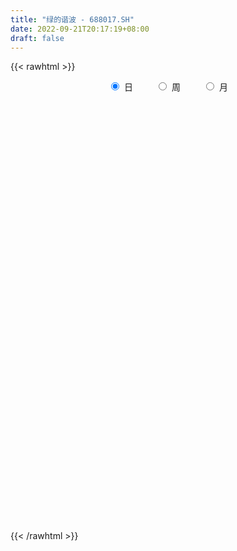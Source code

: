 ```yaml
---
title: "绿的谐波 - 688017.SH"
date: 2022-09-21T20:17:19+08:00
draft: false
---
```

{{< rawhtml >}}
    <div style="text-align: center">
        <label style="padding: 1rem;"><input style="margin-right: .5rem" type="radio" name="period" value="D" checked onclick="period_change(this)">日</label>
        <label style="padding: 1rem;"><input style="margin-right: .5rem" type="radio" name="period" value="W" onclick="period_change(this)">周</label>
        <label style="padding: 1rem;"><input style="margin-right: .5rem" type="radio" name="period" value="M" onclick="period_change(this)">月</label>
    </div>
    <div id="chart" style="height: 700px;"></div> 
    <script type="text/javascript">
        const D_v = [103601.24,108222.05,87997.98,44040.86,55189.31,36919.42,18988.48,17663.4,15665.5,18889.45,28180.76,25983.7,17441.56,16023.49,20882.7,19498.94,9610.77,11342.58,13074.02,8665.59,7652.6,5959.85,9093.6,11666.65,10036.74,9738.2,14834.73,12074.25,8281.75,6390.81,6587.4,4133.95,7998.3,5514.03,3591.67,10997.55,10273.28,10076.3,19994.29,17718.6,14674.24,9193.97,9886.6,14299.57,12730.33,23580.21,7440.36,13336.25,11562.73,10231.13,13163.87,7862.5,13594.41,15108.75,12445.97,6968.49,8636.27,6730.83,8183.77,14878.77,10796.54,6982.34,8368.46,9587.52,6790.33,6441.09,9210.99,14534.79,9088.9,6415.93,6082.8,9560.05,14379.51,9605.89,11763.66,9646.4,11781.71,9978.88,11772.19,12821.91,9820.33,13030.09,12453.6,10009.23,8352.87,10306.31,23126.68,12846.48,10389.44,8771.62,8783.03,6476.49,5463.18,14484.09,10149.89,11365.36,6768.85,8430.37,15695.07,9679.26,6334.94,12925.67,7463.33,7627.6,9288.62,10608.69,6329.0,6312.8,8517.54,5033.97,8691.92,8693.87,15625.84,9222.33,17481.16,10136.73,34460.09,32910.19,16223.65,10809.46,8174.38,6844.41,15006.5,17273.18,8195.34,6317.12,10493.89,7670.98,8607.94,6806.13,11685.77,11703.89,9079.21,5361.24,3028.21,9976.54,15687.88,7367.86,10920.02,9985.73,8716.32,7032.81,6073.57,3955.71,4880.47,5599.55,5084.25,3233.46,4694.66,5810.44,5457.22,11368.95,6409.7,7677.93,5970.52,9868.77,9177.75,6862.46,11030.51,6336.16,6335.63,7598.55,7993.06,4152.51,4680.82,4376.95,5271.13,5542.9,7608.38,4362.68,5513.0,5218.48,9573.04,6619.04,8705.92,5111.86,6322.8,5795.4,7499.44,7075.4,13088.73,7201.47,5083.53,7261.97,4517.65,3754.57,5814.19,8880.16,5978.08,4181.18,4385.74,10015.7,5901.58,7550.32,5235.32,4389.38,6525.91,6816.24,9490.75,10151.61,7476.8,7972.96,6651.66,13484.04,6083.47,7712.39,6455.06,10539.16,7331.71,11956.7,7077.65,12509.39,4190.81,4636.81,12132.8,14933.21,13560.13,12202.29,15133.2,12870.89,7365.24,7475.05,16573.41,15050.32,15599.45,14924.85,10187.72,8142.57,10358.7,8909.06,9965.76,14243.12,6393.96,6756.04,6345.22,9017.67,27637.47,27023.75,22243.44,16082.84,18110.08,11616.99,12077.2,12997.51,18759.85,13014.94,16104.7,14159.08,12668.1,7886.99,12288.64,9379.07,10264.42,7647.8,9693.46,9184.76,11277.54,7095.83,4782.14,28195.21,27539.34,14416.64,7136.67,7015.52,6212.45,7130.81,5598.64,4526.91,6370.4,5151.04,6240.21,6259.28,9507.05,8297.47,11324.56,9506.26,6451.81,5737.69,5213.0,13849.05,13985.09,12105.52,11354.62,7910.7,7325.23,5565.89,5649.72,9765.27,6313.14,9746.9,6412.51,6932.15,3884.83,5036.69,9901.88,7529.22,7716.9,9779.26,5646.86,7015.48,6869.0,5227.36,8930.2,9377.05,4864.76,6094.02,7164.99,5486.67,9266.18,16469.61,8258.71,12213.5,7219.06,5389.83,4797.53,8721.12,5992.84,4269.12,7020.42,7600.06,6865.89,6193.21,6949.7,6353.78,3770.8,9014.99,6520.63,4489.14,5421.09,5907.81,5511.66,6933.19,6745.81,6350.62,6051.35,5013.36,4030.96,4644.08,3655.29,6853.81,6067.43,8015.28,5383.02,6100.19,7323.18,6926.5,5438.69,8141.45,5381.6,4331.96,5098.92,3605.6,2996.04,2786.93,2035.08,2831.73,6422.98,5146.18,8488.19,7396.55,3728.13,9310.52,10608.6,5148.97,4924.07,5262.94,8945.47,6520.72,8411.5,13837.98,10999.9,10802.56,13995.26,6768.53,10990.99,8189.22,10074.54,5203.34,6062.41,7461.73,8339.8,5601.52,4350.48,6018.86,6492.5,7633.62,5642.63,9262.49,6883.83,4745.52,7897.78,7064.46,8950.84,5452.29,4185.14,5495.35,4881.83,14029.02,14984.63,19004.61,16252.21,31861.54,17258.76,17378.68,13094.47,20392.79,15452.29,10367.06,3655.18,8189.23,5394.08,6223.89,4002.4,6286.52,4208.04,7969.86,6087.4,5890.5,7263.98,8963.76,10238.33,8990.25,11673.94,19605.59,9816.76,14045.41,7767.9,6011.13,7163.03,11229.3,6267.95,7228.6,6845.41,17145.54,36247.46,21702.8,31845.31,42703.64,42977.39,52090.13,36778.8,34649.95,37720.25,42183.8,46735.45,38125.41,36536.75,24440.18,72589.44,39701.98,28430.03,52822.49,32238.34,37577.71,33347.23,25212.78,22971.47,25115.45,40582.67,50360.48,64115.09,46406.62,39704.33,44463.8,45921.48,46600.49,43510.69,43001.1,48548.42,32931.94,35339.44,61516.57,68356.82,42067.81,42201.3,30917.81,52096.03,27746.68,33670.38,23821.55,62474.79,35881.66,33303.48,37951.21,24222.76,38907.98,23275.48,45510.31,30832.07,44485.38,35946.44,30480.87,25582.72,28183.82,20675.87,46687.14,26485.03,20241.23,34058.4,40526.92]
const D_histogram = [0.0,0.4007749288,1.3282154008,1.935504712,2.116982677,2.0548843547,1.5591675664,1.1382934913,0.9197295162,0.7607496309,1.3196305147,1.2508141236,0.9329155952,0.6514869536,0.4604300287,0.1109824514,-0.2079947385,-0.5181199019,-0.9967116045,-1.3008166461,-1.2724337917,-1.1127374341,-0.9237967811,-0.5443596199,0.0200663612,0.2228058727,0.5387087033,0.5356951555,0.2628049406,0.0495331568,-0.2365573476,-0.39257038,-0.6864474012,-0.6432463097,-0.6537748998,-0.5829809371,-0.4106293178,-0.2892978748,0.3629694682,0.9058402397,1.3279225776,1.4985345211,1.6427602135,2.1758721276,2.2248501724,1.7164079111,1.2686999632,1.2331869302,1.305109144,0.9219780763,0.5766598498,0.2507699782,0.2675524591,0.6590844497,0.3445008733,-0.1353040354,-0.6434281451,-0.83615054,-0.8638490325,-0.2301173539,-0.0243569898,0.1187703421,0.3450548642,0.6210228698,0.6920784447,0.3364735634,0.3873662622,0.3391340292,0.7589379241,0.8829367082,0.8015307876,1.0724542381,1.7358264258,2.2197114705,2.6946893202,2.7673682331,1.8910985629,1.6288966841,0.841362359,-0.3049970273,-0.8911413229,-0.7998346553,-0.4177045207,-0.405249224,-0.6267809428,-0.8064309949,-2.2715150288,-3.1111993981,-3.2333707243,-3.3789736219,-2.9636097773,-3.0106593903,-2.59026946,-0.8559942294,0.8846767197,1.9247179571,2.339713412,1.9057237978,0.7512444817,0.0795620016,-0.8058680228,-1.5166423575,-2.1110525513,-1.9385963618,-1.3194612904,-1.7925289605,-2.3890443082,-2.4799396308,-1.9148439816,-1.7564602153,-1.3403719117,-1.6558184487,-2.2569424612,-2.3769690628,-3.2348204647,-3.9858602822,-2.9303292467,-3.5614532539,-3.8460310077,-3.6076422908,-3.4114177191,-3.1298983039,-3.597709866,-3.7296322951,-3.3222650155,-2.603427679,-1.8953380699,-1.2593313051,-1.0027470053,-0.4131253716,0.457378529,1.3691899058,2.246400039,2.8542595737,3.0864463028,2.688076308,2.267897389,1.9083424326,1.9076091543,1.5014176828,1.3012204746,1.4335856316,1.3525642728,1.3361574669,1.1666115184,0.9826147005,0.7299576502,0.4088324303,0.1749284093,0.2621883626,0.5296213658,1.4321016814,1.9551605998,2.4567804299,2.6622639961,3.247312557,3.5242060047,3.6013606228,3.9980044833,4.1163548471,3.7115619065,3.4434624521,2.5205790288,1.9038383937,1.1942669048,0.7941139745,0.3466892654,-0.092383672,0.0062705666,0.0117502305,-0.1538032464,-0.4092315507,-0.1846404704,-0.1268314382,0.2448970481,0.2528037627,0.2403671258,0.4290729479,0.862530609,1.0258451338,-0.0421370747,-0.6936654342,-1.2520117398,-1.7919442754,-2.013531103,-2.2229581635,-2.185994987,-2.5971841589,-2.4525838396,-2.5525672545,-2.1304500224,-1.3811318066,-0.6498487284,-0.3081481571,-0.0778690204,-0.2547908992,-0.0516701233,0.2419158888,-0.0555327526,0.1819070887,0.1935493444,-0.3292258524,-0.3744893547,-1.0713055274,-1.352575049,-1.3472642787,-1.2948316922,-1.3115788626,-1.3850500657,-0.9880123715,-0.6624365755,-0.6977903035,-0.7357530187,-0.7116953943,-0.2010418418,0.0873208624,0.7890177061,1.3212760159,0.7604316158,0.3340960347,0.3340203911,0.4523019036,1.107872171,1.2496382658,1.842124803,1.9205117539,1.5092786527,1.1609140833,0.8497012341,0.6584768007,0.2720990897,-0.5366890215,-1.0318225332,-1.5962553994,-2.0113529065,-1.6938559537,-0.3875159181,2.2980914516,4.0863118262,5.1898671204,5.4065972612,5.0463512021,4.6126483983,3.7411607768,2.4314104309,1.8028922179,1.6933754026,1.6442822812,0.9898817532,-0.0463266527,-0.9253568169,-1.6487469421,-2.414147938,-3.0332574662,-3.3145369541,-3.7695663535,-3.5416236348,-3.4849030846,-3.2612213169,-4.4043523688,-3.8414940391,-3.7636434988,-3.9118990804,-3.6427356446,-3.3283478066,-2.8400701952,-2.5931387425,-2.106928608,-1.5756683697,-0.905774601,-0.4883653025,0.0633681491,0.413679161,0.3114727863,-0.1290652293,-0.0971240694,0.1835561236,0.2572027746,0.3229968905,0.3822366846,0.9177677825,1.5780740953,2.2394472224,2.6045293974,2.7377678546,2.3576404433,2.0697971942,2.1852103376,2.2079415328,2.6066994066,2.5135808271,2.0966380239,1.8218294314,1.5889255139,1.7265552719,1.9806174428,2.1602747501,1.7837298232,1.6390280623,1.5669097386,1.1703521144,0.9893378878,0.1159212078,-0.6692402294,-1.1151694271,-1.6441974127,-1.9806791318,-1.9694685844,-1.2718375257,-0.2165723616,0.1790343468,0.6716346417,0.7279769192,0.7034649423,0.5245720892,0.7759361537,0.5411084067,0.1983312161,0.2195869534,-0.0176175114,-0.5460202335,-0.4232554067,-0.1192695193,-0.1825921544,-0.5681275095,-1.1277325109,-1.7383700029,-2.22312921,-2.5761753248,-2.7329426103,-3.2295953243,-3.2440962094,-3.4683535173,-3.5727629498,-3.0708764379,-2.5573685666,-2.3754787892,-2.4183251073,-2.4749346979,-1.884451285,-1.4625971397,-0.8914395115,-0.6528328305,-0.3924520899,-0.3679424343,-0.1694392243,-0.0397403611,-0.4078751819,-0.9446465543,-1.2830467897,-1.013769954,-0.6945065718,-0.2805702573,-0.0293801732,0.1839222639,0.292315342,0.7919211157,0.9050212195,0.973368314,1.0397725503,1.2095127274,0.9467146638,0.495266172,0.0266078372,-0.460238926,-0.8419326484,-1.2430042067,-1.2717937248,-1.2919416161,-1.4800854266,-1.7590132478,-1.5356761114,-1.1346482961,-0.9042508051,-0.1386014181,0.2590090785,0.6648822639,0.8540312872,0.8393202457,0.6223015482,0.531583758,0.7360857397,0.6990510967,0.5575610098,0.2839944872,0.13151518,-0.0433128609,-0.4622014008,-0.5809189992,-0.6564720786,-0.7116389801,-0.6933547666,-0.4082400701,-0.1913442113,-0.0849382465,-0.1922920988,-0.2929052536,-0.610542455,-0.9702204876,-0.3281399181,0.3256190614,0.4207216014,0.8202375866,1.328390819,1.5514143142,2.3214198438,2.8467952022,3.0744070838,3.0498607054,3.0511403887,3.1062584625,2.831602367,2.5273111519,2.4124711708,2.0703672302,1.3948169864,0.9113695467,0.490545908,0.2301096039,0.4547478123,0.9495491304,1.5938772308,2.0462655968,2.513982453,2.4307337585,2.002888961,1.4726478399,1.1490025227,0.9851490821,0.4670306754,-0.0262288664,-0.1155057616,-0.1087277231,0.4495441948,0.6722514826,0.2247028334,1.3583474227,1.7497833912,3.5749739321,5.13944231,5.0440569903,1.982176032,0.0338558381,-1.2069846548,-1.0629288884,-0.821149777,-0.7037828593,-0.5579008635,-0.8817071607,-1.8491488507,-2.0163613106,-0.5090773917,0.4312505189,1.6360304074,2.078139814,2.0143095313,1.7616709806,1.5664836936,1.503312182,1.2189987236,2.1630526166,2.9923366622,3.6043042914,3.5917669079,3.0117941157,1.672124099,0.6138524857,-0.6134653826,-0.9505403878,-1.39902268,-1.443910416,-2.5480236077,-3.0921467672,-2.789582204,-2.3034285331,-2.1066221016,-1.0928365628,-0.6591421381,-0.88660073,-1.0409856608,-2.7702831936,-3.9334196759,-5.0463684713,-5.2373211307,-5.461508731,-5.8291078074,-5.7511553612,-4.5891119341,-3.8306078053,-1.72743882,0.2762142398,1.0524550737,1.6129822748,2.0850163547,1.9583554865,0.5619823305,-0.1606957347,-0.3909557002,-0.3442882302,-0.090609977]
const D_fast = [0.0,0.500968661,1.7604629833,2.8516284724,3.5623521067,4.0139748731,3.9080499764,3.7717492741,3.783117678,3.8143252005,4.7031137129,4.9470008527,4.8623312231,4.74377432,4.6678249022,4.3461229377,3.9751470632,3.5354919243,2.8077223206,2.1784131175,1.888687524,1.7701995231,1.7281909808,1.9715382371,2.5409808084,2.7994217881,3.2500017945,3.3809120355,3.1737230559,2.9728345612,2.6276047199,2.3734490925,1.907960221,1.790349735,1.61637742,1.5414261485,1.6111204383,1.6601274126,2.4031371227,3.1724679541,3.9265309364,4.4717765102,5.0266922559,6.1037722019,6.7089627898,6.6296225063,6.4990895492,6.7718732488,7.1700727485,7.0174361999,6.8162829359,6.5530855588,6.6367561545,7.1930592576,6.9646008995,6.4509699819,5.7819888359,5.380228806,5.1365680554,5.7127703955,5.9124415121,6.0852614296,6.3978096677,6.8290333908,7.0731085769,6.8016220864,6.9493563507,6.985907625,7.5954460009,7.9401789621,8.0591557384,8.5981927484,9.6955215426,10.7343344549,11.8829846346,12.6475056058,12.2440105763,12.3890328686,11.8118391333,10.5892304901,9.7803008638,9.6716488675,9.949352872,9.8604958627,9.4822689082,9.1010111074,7.0680483163,5.4505640974,4.5200500901,3.5297037871,3.2041651874,2.4044507268,2.1772732921,3.6975499654,5.6593900943,7.1806108211,8.180534629,8.2229759642,7.2563077686,6.6045157888,5.5176187587,4.4276838347,3.305510503,2.993317602,3.2825873508,2.3613874406,1.1676110159,0.4567307856,0.5431154394,0.2623841518,0.3433794775,-0.3860216717,-1.5513812994,-2.2656501667,-3.9322066848,-5.6797115729,-5.3567628491,-6.8782501698,-8.1243356755,-8.7878575312,-9.4444873894,-9.9454425501,-11.3126815787,-12.3770120816,-12.8002110559,-12.7322306391,-12.4979755475,-12.176801609,-12.1709040606,-11.6845637698,-10.6997152369,-9.4456063836,-8.0067962406,-6.6853718125,-5.6815735077,-5.4079244255,-5.2611289972,-5.1435983455,-4.6674293353,-4.6982663861,-4.5731584756,-4.0823969107,-3.8252772013,-3.5076446404,-3.3855377093,-3.3238808521,-3.3940484899,-3.6129656022,-3.8031375209,-3.650330477,-3.2504921322,-1.9899863963,-0.978137328,0.1376776096,1.0087271749,2.405603875,3.5635488238,4.5410435977,5.937188579,7.0846276545,7.6077251906,8.2004913492,7.9077526832,7.7669716464,7.3559668838,7.1543424471,6.7935900543,6.331421199,6.4316430792,6.4400603008,6.2360560122,5.8783198202,6.0567507829,6.0828519556,6.515804704,6.5869123592,6.6345675038,6.9305415628,7.5796318762,7.9994076844,6.9208912073,6.0959464892,5.2245972486,4.2366786443,3.5117090409,2.7465424395,2.2370068693,1.1765216576,0.7079760171,-0.0301492115,-0.140644485,0.2633907792,0.8322116753,1.0968752073,1.3076870889,1.0670674852,1.2572707304,1.6113357147,1.3000038851,1.5829204986,1.6429500904,1.0378684305,0.8989825895,-0.065659965,-0.6850732489,-1.0165785482,-1.2878538847,-1.6324957708,-2.0522294904,-1.9021948891,-1.7422282369,-1.9520295409,-2.1739305107,-2.3277967349,-1.8674036429,-1.557210723,-0.6582594527,0.204317861,-0.1664186352,-0.5092302076,-0.4258007534,-0.194443765,0.7380945452,1.1922702064,2.2452879444,2.8038028338,2.7698893957,2.7117533471,2.6129658065,2.5863605732,2.2680076346,1.3250472681,0.5719581231,-0.391538593,-1.3094743267,-1.4154413623,-0.2059803062,3.0541499263,5.8639482576,8.2649703318,9.8333497879,10.7346915294,11.4541508251,11.5179533978,10.8160556597,10.6382605012,10.9520875365,11.3140649854,10.9071348957,9.8593448266,8.7489754583,7.6133985975,6.2444606171,4.8670367223,3.7571229959,2.3597020081,1.7022388181,0.8877335972,0.2961100356,-1.9481091085,-2.3456242886,-3.2086846229,-4.3349149747,-4.97643545,-5.4941345637,-5.715874501,-6.117227734,-6.1577497514,-6.0204066055,-5.5769564872,-5.2816385143,-4.7140630253,-4.2603322232,-4.2846704013,-4.7574747243,-4.7498145817,-4.4232453579,-4.2852980132,-4.1387546746,-3.9839557094,-3.2189826658,-2.1641578293,-0.9429228966,0.0732916279,0.8909720487,1.1002547482,1.3298607977,1.9915765254,2.5662931038,3.6167258293,4.1520024566,4.2592191594,4.4398679247,4.6041953856,5.1734639617,5.9226804932,6.6424064881,6.711794017,6.9768492716,7.2964583826,7.192488787,7.2588090323,6.4143726543,5.4619011598,4.7371796053,3.7971022665,2.9654507645,2.4842941658,2.863965843,3.8650879167,4.3054532119,4.9659621672,5.2042986745,5.3556529331,5.3079031024,5.7532512053,5.65370056,5.3605061734,5.4366586491,5.1950498064,4.530142026,4.5470930011,4.8212615086,4.7122908349,4.1847236024,3.3431854733,2.2979554806,1.2574139709,0.2603240249,-0.5796789131,-1.8837304581,-2.7092553956,-3.8006010828,-4.7982012528,-5.0640338503,-5.1898681208,-5.6018480407,-6.2492756355,-6.9246189007,-6.8052483089,-6.7490434486,-6.4007456983,-6.325347225,-6.1630795068,-6.2305554598,-6.0744120558,-5.9546482829,-6.4247518992,-7.1976849102,-7.856846843,-7.8410124958,-7.6953757566,-7.3515820064,-7.1077369656,-6.8484539625,-6.6669820488,-5.9693959963,-5.6300405876,-5.3183514146,-4.9920040406,-4.5198856817,-4.5460050793,-4.8736370281,-5.3356434036,-5.9375498984,-6.5297267829,-7.2415493929,-7.5882873421,-7.9314206374,-8.4895858046,-9.2082669378,-9.3688488292,-9.2514830879,-9.2471482981,-8.5161492657,-8.0537864994,-7.4816927481,-7.079035903,-6.883916883,-6.9453601935,-6.9031820442,-6.5146586276,-6.3769304964,-6.3790303309,-6.5815982317,-6.7011987439,-6.8868549999,-7.42129389,-7.6852412382,-7.9249123374,-8.1579889838,-8.313043462,-8.129988783,-7.9609289771,-7.8757575739,-8.0311844509,-8.2050239191,-8.6752967342,-9.2775298887,-8.7174842987,-7.9823205539,-7.7820376136,-7.1774622317,-6.3372112946,-5.7263342208,-4.3759737303,-3.1388995713,-2.1426859188,-1.4047671208,-0.6407023404,0.1909803491,0.6242248453,0.9517614183,1.4400392299,1.6155270968,1.2886810996,1.0330760466,0.7348888849,0.5319799817,0.8703051432,1.6024937439,2.645291152,3.6092459172,4.7054583867,5.2298931318,5.3027705745,5.1406914134,5.1042967269,5.1867305568,4.785369819,4.2855530606,4.167399725,4.1469958327,4.8176537993,5.2084239578,4.8170510169,6.2902824619,7.1191642782,9.8380983021,12.6874272575,13.8530561854,11.2867192351,9.3468630007,7.8042763441,7.6825998885,7.7190915555,7.6605127584,7.6669195384,7.122686451,5.6929575484,5.0216547609,6.4016693318,7.4498098721,9.0635973625,10.0252417226,10.4649888227,10.6527680171,10.8492016536,11.1618581875,11.18229441,12.6671114571,14.2444796683,15.7575233703,16.6429277138,16.8159034505,15.8942644586,14.9894559667,13.6087717527,13.0340616505,12.2358236884,11.8299583484,10.0888392547,8.7716794035,8.3768484157,8.2871449533,7.9572958594,8.6978722575,8.9667811476,8.5176723733,8.1030410273,5.6811726961,3.5346812948,1.1601403815,-0.3401425605,-1.9297073435,-3.7545833718,-5.1144197659,-5.0996543223,-5.2988021448,-3.6274928646,-1.5547862448,-0.5154316425,0.4483411273,1.4416292959,1.8045572993,0.5486797259,-0.2141722729,-0.5421711635,-0.5815757511,-0.3505499921]
const D_slow = [0.0,0.1001937322,0.4322475824,0.9161237604,1.4453694297,1.9590905183,2.34888241,2.6334557828,2.8633881618,3.0535755696,3.3834831982,3.6961867291,3.9294156279,4.0922873663,4.2073948735,4.2351404863,4.1831418017,4.0536118262,3.8044339251,3.4792297636,3.1611213157,2.8829369571,2.6519877619,2.5158978569,2.5209144472,2.5766159154,2.7112930912,2.8452168801,2.9109181152,2.9233014044,2.8641620675,2.7660194725,2.5944076222,2.4335960448,2.2701523198,2.1244070856,2.0217497561,1.9494252874,2.0401676545,2.2666277144,2.5986083588,2.9732419891,3.3839320424,3.9279000743,4.4841126174,4.9132145952,5.230389586,5.5386863186,5.8649636046,6.0954581236,6.2396230861,6.3023155806,6.3692036954,6.5339748078,6.6201000262,6.5862740173,6.425416981,6.216379346,6.0004170879,5.9428877494,5.936798502,5.9664910875,6.0527548035,6.208010521,6.3810301322,6.465148523,6.5619900886,6.6467735958,6.8365080769,7.0572422539,7.2576249508,7.5257385103,7.9596951168,8.5146229844,9.1882953145,9.8801373727,10.3529120134,10.7601361845,10.9704767742,10.8942275174,10.6714421867,10.4714835229,10.3670573927,10.2657450867,10.109049851,9.9074421023,9.3395633451,8.5617634955,7.7534208145,6.908677409,6.1677749647,5.4151101171,4.7675427521,4.5535441947,4.7747133747,5.255892864,5.840821217,6.3172521664,6.5050632868,6.5249537872,6.3234867815,5.9443261922,5.4165630543,4.9319139639,4.6020486413,4.1539164011,3.5566553241,2.9366704164,2.457959421,2.0188443672,1.6837513892,1.2697967771,0.7055611618,0.1113188961,-0.6973862201,-1.6938512907,-2.4264336023,-3.3167969158,-4.2783046678,-5.1802152405,-6.0330696702,-6.8155442462,-7.7149717127,-8.6473797865,-9.4779460404,-10.1288029601,-10.6026374776,-10.9174703039,-11.1681570552,-11.2714383981,-11.1570937659,-10.8147962894,-10.2531962797,-9.5396313862,-8.7680198105,-8.0960007335,-7.5290263863,-7.0519407781,-6.5750384895,-6.1996840688,-5.8743789502,-5.5159825423,-5.1778414741,-4.8438021074,-4.5521492278,-4.3064955526,-4.1240061401,-4.0217980325,-3.9780659302,-3.9125188395,-3.7801134981,-3.4220880777,-2.9332979278,-2.3191028203,-1.6535368213,-0.841708682,0.0393428192,0.9396829749,1.9391840957,2.9682728075,3.8961632841,4.7570288971,5.3871736543,5.8631332528,6.161699979,6.3602284726,6.4469007889,6.4238048709,6.4253725126,6.4283100702,6.3898592586,6.287551371,6.2413912534,6.2096833938,6.2709076558,6.3341085965,6.394200378,6.5014686149,6.7171012672,6.9735625506,6.963028282,6.7896119234,6.4766089885,6.0286229196,5.5252401439,4.969500603,4.4230018562,3.7737058165,3.1605598566,2.522418043,1.9898055374,1.6445225858,1.4820604037,1.4050233644,1.3855561093,1.3218583845,1.3089408537,1.3694198259,1.3555366377,1.4010134099,1.449400746,1.3670942829,1.2734719442,1.0056455624,0.6675018001,0.3306857304,0.0069778074,-0.3209169082,-0.6671794247,-0.9141825176,-1.0797916614,-1.2542392373,-1.438177492,-1.6161013406,-1.666361801,-1.6445315854,-1.4472771589,-1.1169581549,-0.926850251,-0.8433262423,-0.7598211445,-0.6467456686,-0.3697776258,-0.0573680594,0.4031631414,0.8832910798,1.260610743,1.5508392638,1.7632645724,1.9278837725,1.9959085449,1.8617362896,1.6037806563,1.2047168064,0.7018785798,0.2784145914,0.1815356119,0.7560584748,1.7776364313,3.0751032114,4.4267525267,5.6883403272,6.8415024268,7.776792621,8.3846452287,8.8353682832,9.2587121339,9.6697827042,9.9172531425,9.9056714793,9.6743322751,9.2621455396,8.6586085551,7.9002941885,7.07165995,6.1292683616,5.2438624529,4.3726366818,3.5573313525,2.4562432603,1.4958697505,0.5549588758,-0.4230158943,-1.3336998054,-2.1657867571,-2.8758043058,-3.5240889915,-4.0508211435,-4.4447382359,-4.6711818861,-4.7932732118,-4.7774311745,-4.6740113842,-4.5961431876,-4.628409495,-4.6526905123,-4.6068014814,-4.5425007878,-4.4617515651,-4.366192394,-4.1367504484,-3.7422319245,-3.182370119,-2.5312377696,-1.8467958059,-1.2573856951,-0.7399363965,-0.1936338122,0.358351571,1.0100264227,1.6384216295,2.1625811354,2.6180384933,3.0152698718,3.4469086897,3.9420630504,4.482131738,4.9280641938,5.3378212093,5.729548644,6.0221366726,6.2694711445,6.2984514465,6.1311413892,5.8523490324,5.4412996792,4.9461298963,4.4537627502,4.1358033687,4.0816602783,4.126418865,4.2943275255,4.4763217553,4.6521879908,4.7833310132,4.9773150516,5.1125921533,5.1621749573,5.2170716956,5.2126673178,5.0761622594,4.9703484078,4.9405310279,4.8948829893,4.7528511119,4.4709179842,4.0363254835,3.480543181,2.8364993498,2.1532636972,1.3458648661,0.5348408138,-0.3322475655,-1.225438303,-1.9931574125,-2.6324995541,-3.2263692514,-3.8309505283,-4.4496842027,-4.920797024,-5.2864463089,-5.5093061868,-5.6725143944,-5.7706274169,-5.8626130255,-5.9049728315,-5.9149079218,-6.0168767173,-6.2530383559,-6.5738000533,-6.8272425418,-7.0008691847,-7.0710117491,-7.0783567924,-7.0323762264,-6.9592973909,-6.761317112,-6.5350618071,-6.2917197286,-6.031776591,-5.7293984091,-5.4927197432,-5.3689032002,-5.3622512409,-5.4773109724,-5.6877941345,-5.9985451861,-6.3164936173,-6.6394790214,-7.009500378,-7.44925369,-7.8331727178,-8.1168347918,-8.3428974931,-8.3775478476,-8.312795578,-8.146575012,-7.9330671902,-7.7232371288,-7.5676617417,-7.4347658022,-7.2507443673,-7.0759815931,-6.9365913407,-6.8655927189,-6.8327139239,-6.8435421391,-6.9590924893,-7.1043222391,-7.2684402587,-7.4463500037,-7.6196886954,-7.7217487129,-7.7695847658,-7.7908193274,-7.8388923521,-7.9121186655,-8.0647542792,-8.3073094011,-8.3893443806,-8.3079396153,-8.202759215,-7.9976998183,-7.6656021136,-7.277748535,-6.6973935741,-5.9856947735,-5.2170930026,-4.4546278262,-3.691842729,-2.9152781134,-2.2073775217,-1.5755497337,-0.972431941,-0.4548401334,-0.1061358868,0.1217064999,0.2443429769,0.3018703778,0.4155573309,0.6529446135,1.0514139212,1.5629803204,2.1914759337,2.7991593733,3.2998816135,3.6680435735,3.9552942042,4.2015814747,4.3183391436,4.311781927,4.2829054866,4.2557235558,4.3681096045,4.5361724752,4.5923481835,4.9319350392,5.369380887,6.26312437,7.5479849475,8.8089991951,9.3045432031,9.3130071626,9.0112609989,8.7455287768,8.5402413326,8.3642956178,8.2248204019,8.0043936117,7.5421063991,7.0380160714,6.9107467235,7.0185593532,7.4275669551,7.9471019086,8.4506792914,8.8910970365,9.28271796,9.6585460055,9.9632956864,10.5040588405,11.2521430061,12.1532190789,13.0511608059,13.8041093348,14.2221403596,14.375603481,14.2222371353,13.9846020384,13.6348463684,13.2738687644,12.6368628625,11.8638261707,11.1664306197,10.5905734864,10.063917961,9.7907088203,9.6259232858,9.4042731033,9.1440266881,8.4514558897,7.4681009707,6.2065088529,4.8971785702,3.5318013875,2.0745244356,0.6367355953,-0.5105423882,-1.4681943395,-1.9000540445,-1.8310004846,-1.5678867162,-1.1646411475,-0.6433870588,-0.1537981872,-0.0133026045,-0.0534765382,-0.1512154633,-0.2372875208,-0.2599400151]
const D_data = [['2020-09-01', 54.7, 60.62, 54.7, 62.5],['2020-09-02', 59.1, 66.9, 59.06, 68.88],['2020-09-03', 69.0, 77.84, 68.1, 80.6],['2020-09-04', 75.02, 79.4, 71.9, 80.0],['2020-09-07', 79.99, 78.0, 75.06, 86.8],['2020-09-08', 75.1, 77.19, 70.0, 79.5],['2020-09-09', 74.98, 72.0, 71.07, 75.22],['2020-09-10', 73.0, 71.89, 70.1, 76.67],['2020-09-11', 70.22, 73.91, 68.88, 75.8],['2020-09-14', 74.51, 74.73, 73.45, 78.78],['2020-09-15', 74.6, 86.11, 73.98, 86.36],['2020-09-16', 83.73, 81.11, 79.5, 84.7],['2020-09-17', 80.77, 78.36, 78.33, 83.02],['2020-09-18', 77.82, 78.4, 75.0, 79.78],['2020-09-21', 77.4, 79.29, 76.58, 83.87],['2020-09-22', 77.79, 76.67, 73.75, 78.27],['2020-09-23', 76.1, 75.8, 75.29, 79.27],['2020-09-24', 75.8, 74.5, 74.5, 78.49],['2020-09-25', 74.62, 70.2, 70.05, 75.46],['2020-09-28', 70.01, 69.86, 68.06, 71.39],['2020-09-29', 70.39, 72.72, 69.35, 74.76],['2020-09-30', 72.59, 74.35, 71.11, 74.8],['2020-10-09', 76.1, 75.24, 73.13, 76.1],['2020-10-12', 76.0, 78.95, 75.2, 80.5],['2020-10-13', 78.22, 83.98, 77.53, 84.49],['2020-10-14', 82.61, 81.99, 80.55, 83.78],['2020-10-15', 82.21, 85.5, 81.23, 88.63],['2020-10-16', 85.43, 83.18, 82.0, 88.14],['2020-10-19', 81.28, 79.78, 78.48, 83.0],['2020-10-20', 79.38, 79.75, 78.33, 81.45],['2020-10-21', 79.77, 77.82, 77.8, 80.97],['2020-10-22', 78.02, 78.4, 76.81, 79.52],['2020-10-23', 79.56, 75.4, 75.09, 80.78],['2020-10-26', 75.5, 78.77, 74.01, 78.98],['2020-10-27', 78.6, 78.0, 77.15, 79.24],['2020-10-28', 78.0, 79.0, 77.26, 81.5],['2020-10-29', 78.38, 80.83, 76.31, 81.9],['2020-10-30', 80.56, 80.99, 79.65, 83.75],['2020-11-02', 81.55, 90.06, 80.57, 91.99],['2020-11-03', 90.2, 92.75, 88.81, 95.6],['2020-11-04', 92.7, 95.1, 91.15, 96.6],['2020-11-05', 97.53, 95.09, 93.03, 97.53],['2020-11-06', 95.0, 97.33, 94.5, 99.8],['2020-11-09', 97.48, 106.1, 96.39, 106.32],['2020-11-10', 105.99, 103.98, 101.52, 105.99],['2020-11-11', 101.0, 98.0, 95.12, 102.0],['2020-11-12', 98.0, 98.09, 96.18, 101.3],['2020-11-13', 97.9, 103.72, 97.01, 108.88],['2020-11-16', 103.33, 107.0, 101.0, 107.05],['2020-11-17', 107.16, 102.2, 101.99, 109.0],['2020-11-18', 101.3, 102.18, 98.7, 103.42],['2020-11-19', 100.81, 101.83, 98.32, 104.69],['2020-11-20', 100.87, 106.4, 100.4, 109.94],['2020-11-23', 105.36, 113.5, 102.68, 114.72],['2020-11-24', 111.0, 106.2, 106.0, 113.13],['2020-11-25', 105.2, 103.0, 102.21, 106.96],['2020-11-26', 104.6, 100.58, 99.5, 106.5],['2020-11-27', 101.88, 102.94, 100.18, 104.86],['2020-11-30', 102.01, 104.6, 100.27, 106.35],['2020-12-01', 102.63, 114.95, 102.63, 116.31],['2020-12-02', 114.0, 112.61, 110.45, 120.0],['2020-12-03', 115.0, 113.66, 110.18, 115.97],['2020-12-04', 113.12, 116.75, 111.28, 119.99],['2020-12-07', 116.59, 120.0, 115.0, 121.59],['2020-12-08', 119.13, 119.8, 118.02, 122.5],['2020-12-09', 121.2, 115.01, 114.56, 121.2],['2020-12-10', 114.0, 120.5, 111.99, 123.38],['2020-12-11', 121.42, 120.5, 118.35, 129.8],['2020-12-14', 122.15, 128.78, 118.0, 129.8],['2020-12-15', 126.54, 128.2, 125.01, 133.77],['2020-12-16', 130.0, 127.44, 124.12, 130.61],['2020-12-17', 125.01, 134.18, 124.31, 136.0],['2020-12-18', 135.87, 143.87, 134.21, 145.0],['2020-12-21', 142.53, 147.5, 139.58, 150.88],['2020-12-22', 146.19, 153.23, 146.19, 156.98],['2020-12-23', 151.17, 153.23, 146.0, 155.75],['2020-12-24', 151.67, 142.47, 139.58, 153.99],['2020-12-25', 142.55, 150.0, 139.82, 153.58],['2020-12-28', 149.0, 143.11, 137.0, 149.01],['2020-12-29', 141.48, 135.14, 131.64, 142.03],['2020-12-30', 136.79, 138.52, 132.54, 142.94],['2020-12-31', 140.46, 146.5, 135.0, 147.87],['2021-01-04', 145.71, 152.43, 141.9, 156.0],['2021-01-05', 150.89, 150.01, 142.06, 153.35],['2021-01-06', 152.5, 147.55, 144.97, 153.0],['2021-01-07', 142.3, 147.84, 140.7, 150.79],['2021-01-08', 143.53, 127.4, 121.6, 145.83],['2021-01-11', 126.0, 128.1, 118.0, 134.44],['2021-01-12', 129.8, 133.1, 127.28, 135.45],['2021-01-13', 130.26, 130.47, 124.54, 132.84],['2021-01-14', 129.17, 136.62, 128.09, 140.59],['2021-01-15', 135.8, 130.25, 127.03, 138.21],['2021-01-18', 130.09, 135.6, 126.54, 136.8],['2021-01-19', 136.8, 157.2, 134.13, 158.99],['2021-01-20', 154.1, 167.39, 153.0, 170.52],['2021-01-21', 167.88, 168.0, 160.0, 178.7],['2021-01-22', 167.04, 166.62, 160.88, 169.01],['2021-01-25', 167.23, 158.5, 155.94, 169.04],['2021-01-26', 155.0, 147.14, 143.0, 159.29],['2021-01-27', 149.45, 149.5, 145.94, 153.0],['2021-01-28', 148.11, 143.22, 143.0, 152.0],['2021-01-29', 142.43, 141.02, 131.34, 147.95],['2021-02-01', 138.48, 138.29, 134.33, 142.0],['2021-02-02', 140.61, 145.87, 138.48, 150.44],['2021-02-03', 145.87, 152.99, 140.0, 155.0],['2021-02-04', 152.98, 139.07, 136.94, 152.98],['2021-02-05', 138.0, 133.49, 133.08, 142.9],['2021-02-08', 132.62, 136.47, 126.34, 140.28],['2021-02-09', 134.92, 144.6, 133.97, 148.5],['2021-02-10', 145.14, 140.31, 136.01, 145.85],['2021-02-18', 141.0, 144.12, 138.28, 150.0],['2021-02-19', 141.79, 134.23, 127.72, 144.5],['2021-02-22', 130.69, 126.73, 125.58, 146.13],['2021-02-23', 125.19, 129.0, 124.0, 133.38],['2021-02-24', 129.0, 114.8, 110.12, 130.92],['2021-02-25', 115.0, 108.7, 107.94, 116.08],['2021-02-26', 106.01, 129.1, 100.65, 130.0],['2021-03-01', 122.88, 106.09, 103.28, 122.88],['2021-03-02', 105.5, 104.43, 102.01, 107.49],['2021-03-03', 101.83, 107.19, 101.83, 108.88],['2021-03-04', 107.11, 104.22, 102.6, 109.8],['2021-03-05', 103.52, 103.04, 101.22, 105.26],['2021-03-08', 104.36, 89.4, 89.01, 104.77],['2021-03-09', 89.73, 87.87, 86.0, 93.0],['2021-03-10', 88.05, 91.25, 88.05, 93.37],['2021-03-11', 91.5, 94.43, 88.0, 95.0],['2021-03-12', 96.0, 94.88, 92.22, 96.92],['2021-03-15', 93.89, 94.82, 91.5, 97.97],['2021-03-16', 94.0, 90.0, 89.2, 96.1],['2021-03-17', 90.0, 94.3, 88.34, 94.6],['2021-03-18', 94.49, 100.2, 93.41, 101.88],['2021-03-19', 98.9, 104.72, 97.01, 107.94],['2021-03-22', 106.65, 109.09, 105.0, 112.93],['2021-03-23', 111.41, 110.38, 106.07, 111.99],['2021-03-24', 108.01, 109.03, 107.1, 111.5],['2021-03-25', 111.1, 101.79, 99.0, 111.11],['2021-03-26', 102.95, 100.17, 93.2, 103.65],['2021-03-29', 101.43, 99.45, 97.02, 102.77],['2021-03-30', 99.17, 103.53, 96.25, 106.66],['2021-03-31', 102.99, 97.8, 96.66, 103.07],['2021-04-01', 98.6, 99.0, 98.0, 102.66],['2021-04-02', 100.48, 103.27, 99.15, 104.86],['2021-04-06', 103.29, 101.09, 100.01, 103.34],['2021-04-07', 100.0, 102.0, 99.33, 103.21],['2021-04-08', 100.82, 99.91, 99.0, 102.8],['2021-04-09', 99.92, 99.0, 96.3, 101.4],['2021-04-12', 98.02, 97.04, 94.64, 100.68],['2021-04-13', 95.01, 94.5, 93.52, 96.5],['2021-04-14', 94.99, 93.75, 92.5, 96.65],['2021-04-15', 93.11, 96.99, 92.53, 97.52],['2021-04-16', 97.7, 99.98, 95.25, 101.78],['2021-04-19', 101.99, 111.39, 101.99, 113.0],['2021-04-20', 114.0, 111.41, 108.25, 115.19],['2021-04-21', 111.41, 115.32, 110.71, 117.49],['2021-04-22', 116.0, 115.3, 112.71, 118.8],['2021-04-23', 115.25, 124.4, 114.02, 124.96],['2021-04-26', 124.39, 125.54, 122.37, 132.88],['2021-04-27', 127.0, 126.93, 122.52, 129.0],['2021-04-28', 127.3, 135.48, 125.1, 137.5],['2021-04-29', 135.5, 137.0, 134.0, 139.98],['2021-04-30', 137.0, 133.3, 131.8, 138.86],['2021-05-06', 132.3, 136.68, 132.0, 140.58],['2021-05-07', 137.0, 128.36, 128.09, 139.8],['2021-05-10', 128.0, 130.6, 126.4, 133.15],['2021-05-11', 128.0, 127.94, 123.55, 130.37],['2021-05-12', 125.66, 130.5, 124.96, 133.0],['2021-05-13', 129.99, 128.98, 127.6, 134.59],['2021-05-14', 128.77, 127.7, 124.44, 133.6],['2021-05-17', 127.25, 134.4, 126.51, 138.5],['2021-05-18', 134.4, 134.44, 131.36, 137.88],['2021-05-19', 133.3, 132.72, 131.16, 137.0],['2021-05-20', 129.75, 131.13, 129.0, 134.29],['2021-05-21', 132.6, 137.72, 131.65, 140.22],['2021-05-24', 136.79, 137.16, 134.08, 138.53],['2021-05-25', 137.95, 143.2, 135.52, 143.77],['2021-05-26', 142.2, 140.77, 139.11, 143.26],['2021-05-27', 140.54, 141.61, 138.0, 149.28],['2021-05-28', 141.58, 145.8, 141.16, 147.64],['2021-05-31', 146.2, 152.02, 144.0, 154.3],['2021-06-01', 149.9, 151.99, 148.61, 155.0],['2021-06-02', 152.6, 135.49, 134.74, 152.6],['2021-06-03', 138.5, 136.73, 132.64, 140.79],['2021-06-04', 136.0, 134.78, 133.2, 137.76],['2021-06-07', 133.8, 131.7, 125.35, 134.48],['2021-06-08', 131.56, 132.92, 129.26, 134.88],['2021-06-09', 131.13, 130.95, 129.95, 133.48],['2021-06-10', 131.4, 132.47, 130.0, 135.25],['2021-06-11', 133.99, 124.5, 123.0, 133.99],['2021-06-15', 122.99, 129.21, 121.58, 129.96],['2021-06-16', 128.0, 124.66, 124.07, 131.5],['2021-06-17', 125.29, 130.52, 123.02, 131.5],['2021-06-18', 131.99, 136.65, 130.44, 138.5],['2021-06-21', 135.65, 139.85, 135.65, 141.0],['2021-06-22', 140.6, 137.7, 136.0, 143.2],['2021-06-23', 137.0, 137.9, 133.69, 140.38],['2021-06-24', 136.03, 133.0, 132.08, 138.12],['2021-06-25', 134.98, 137.9, 127.53, 138.79],['2021-06-28', 137.0, 140.65, 137.0, 143.31],['2021-06-29', 139.13, 133.5, 131.31, 139.99],['2021-06-30', 132.67, 140.29, 132.67, 142.0],['2021-07-01', 140.29, 138.49, 137.02, 143.39],['2021-07-02', 138.3, 130.55, 128.9, 138.3],['2021-07-05', 132.0, 134.9, 130.05, 137.04],['2021-07-06', 134.9, 124.3, 117.51, 135.5],['2021-07-07', 123.0, 126.0, 121.0, 127.49],['2021-07-08', 126.02, 127.83, 122.79, 128.99],['2021-07-09', 125.0, 127.54, 124.51, 130.9],['2021-07-12', 130.0, 125.7, 123.23, 130.0],['2021-07-13', 126.99, 123.59, 121.34, 127.0],['2021-07-14', 122.78, 129.3, 121.91, 132.55],['2021-07-15', 128.0, 129.56, 125.0, 130.5],['2021-07-16', 129.56, 125.11, 122.0, 130.79],['2021-07-19', 123.83, 124.11, 122.5, 126.47],['2021-07-20', 122.33, 124.05, 122.32, 125.65],['2021-07-21', 125.8, 131.0, 124.19, 132.88],['2021-07-22', 133.66, 130.1, 128.22, 138.88],['2021-07-23', 129.93, 138.1, 129.0, 145.0],['2021-07-26', 139.16, 139.99, 134.73, 142.0],['2021-07-27', 138.0, 126.9, 124.07, 143.0],['2021-07-28', 125.77, 126.22, 116.0, 131.0],['2021-07-29', 128.66, 130.56, 124.51, 131.49],['2021-07-30', 129.9, 132.58, 128.08, 136.66],['2021-08-02', 131.2, 141.97, 128.36, 143.9],['2021-08-03', 142.0, 138.61, 137.59, 147.69],['2021-08-04', 139.0, 147.52, 138.8, 150.88],['2021-08-05', 149.73, 144.5, 143.0, 154.99],['2021-08-06', 143.94, 138.99, 138.54, 146.22],['2021-08-09', 139.6, 138.99, 135.6, 142.38],['2021-08-10', 139.04, 138.71, 135.0, 142.09],['2021-08-11', 138.54, 139.72, 134.54, 141.0],['2021-08-12', 139.8, 136.36, 136.01, 142.6],['2021-08-13', 135.99, 127.99, 127.73, 138.28],['2021-08-16', 127.7, 128.0, 125.3, 129.88],['2021-08-17', 126.65, 123.4, 123.0, 128.2],['2021-08-18', 123.2, 121.3, 118.41, 124.99],['2021-08-19', 119.9, 128.8, 119.9, 130.06],['2021-08-20', 136.55, 144.8, 136.55, 150.8],['2021-08-23', 149.16, 173.76, 149.0, 173.76],['2021-08-24', 180.0, 177.4, 164.47, 180.97],['2021-08-25', 181.0, 180.74, 177.61, 191.6],['2021-08-26', 180.73, 178.0, 174.0, 191.0],['2021-08-27', 181.89, 175.3, 174.15, 183.88],['2021-08-30', 174.82, 177.0, 174.82, 186.03],['2021-08-31', 184.06, 172.37, 170.79, 185.8],['2021-09-01', 174.3, 164.59, 160.0, 175.87],['2021-09-02', 160.6, 170.8, 160.6, 173.76],['2021-09-03', 167.9, 178.0, 167.9, 184.79],['2021-09-06', 177.28, 181.02, 174.01, 187.0],['2021-09-07', 177.88, 173.98, 171.69, 181.01],['2021-09-08', 174.02, 166.4, 165.67, 177.01],['2021-09-09', 165.87, 164.18, 159.58, 170.33],['2021-09-10', 165.21, 162.1, 159.58, 168.0],['2021-09-13', 164.27, 157.18, 155.0, 165.07],['2021-09-14', 159.33, 154.25, 152.08, 159.79],['2021-09-15', 154.25, 154.56, 152.66, 160.94],['2021-09-16', 153.62, 148.48, 147.0, 155.33],['2021-09-17', 148.48, 154.3, 148.48, 156.85],['2021-09-22', 152.51, 150.79, 149.58, 157.1],['2021-09-23', 150.9, 151.5, 149.0, 154.0],['2021-09-24', 143.1, 129.22, 122.87, 143.1],['2021-09-27', 127.88, 146.0, 127.64, 149.01],['2021-09-28', 146.34, 138.75, 132.08, 146.34],['2021-09-29', 136.34, 132.65, 131.2, 138.67],['2021-09-30', 133.8, 135.05, 130.84, 139.78],['2021-10-08', 137.5, 134.15, 132.56, 139.57],['2021-10-11', 134.55, 135.67, 134.03, 141.0],['2021-10-12', 135.13, 132.0, 129.15, 136.61],['2021-10-13', 132.42, 134.56, 130.12, 136.02],['2021-10-14', 135.0, 135.8, 132.7, 140.88],['2021-10-15', 135.54, 139.15, 134.98, 140.68],['2021-10-18', 139.44, 137.7, 134.97, 140.66],['2021-10-19', 138.0, 141.16, 137.61, 144.44],['2021-10-20', 139.02, 140.6, 139.02, 146.0],['2021-10-21', 139.05, 135.23, 134.3, 142.3],['2021-10-22', 135.17, 128.93, 128.33, 136.95],['2021-10-25', 128.51, 132.99, 127.8, 134.65],['2021-10-26', 132.99, 136.33, 131.4, 137.56],['2021-10-27', 134.66, 134.22, 130.5, 136.59],['2021-10-28', 132.0, 134.09, 132.0, 137.85],['2021-10-29', 137.0, 134.0, 130.02, 138.4],['2021-11-01', 134.8, 141.5, 132.44, 142.36],['2021-11-02', 141.25, 146.75, 139.54, 151.0],['2021-11-03', 147.29, 151.39, 144.49, 151.99],['2021-11-04', 152.0, 152.0, 148.52, 153.98],['2021-11-05', 153.78, 152.28, 150.6, 157.03],['2021-11-08', 151.62, 147.0, 146.91, 152.99],['2021-11-09', 147.28, 147.98, 145.46, 152.0],['2021-11-10', 146.0, 154.21, 146.0, 156.8],['2021-11-11', 155.02, 155.2, 151.13, 156.47],['2021-11-12', 154.97, 163.09, 152.6, 168.01],['2021-11-15', 166.0, 160.0, 157.18, 166.0],['2021-11-16', 159.0, 156.68, 154.32, 159.85],['2021-11-17', 155.69, 158.5, 154.84, 159.05],['2021-11-18', 157.58, 159.42, 155.04, 165.49],['2021-11-19', 159.42, 165.6, 159.42, 169.47],['2021-11-22', 165.65, 170.14, 164.01, 173.0],['2021-11-23', 167.0, 172.65, 166.28, 175.58],['2021-11-24', 172.53, 167.4, 166.0, 175.34],['2021-11-25', 168.25, 171.0, 164.84, 172.78],['2021-11-26', 171.95, 173.4, 163.34, 174.5],['2021-11-29', 168.8, 170.0, 166.51, 171.97],['2021-11-30', 170.26, 172.88, 167.37, 172.88],['2021-12-01', 171.66, 162.68, 162.5, 172.0],['2021-12-02', 163.67, 159.95, 155.2, 166.99],['2021-12-03', 157.54, 161.0, 157.54, 163.22],['2021-12-06', 160.35, 157.01, 156.0, 163.1],['2021-12-07', 160.2, 156.36, 152.11, 162.58],['2021-12-08', 158.0, 158.92, 157.08, 161.5],['2021-12-09', 160.0, 168.76, 159.14, 171.31],['2021-12-10', 164.5, 177.99, 164.5, 180.54],['2021-12-13', 177.99, 174.23, 173.0, 179.65],['2021-12-14', 173.64, 178.8, 173.64, 184.03],['2021-12-15', 180.58, 176.01, 175.0, 182.0],['2021-12-16', 175.57, 176.31, 174.26, 179.0],['2021-12-17', 177.7, 174.99, 170.7, 177.8],['2021-12-20', 171.8, 181.8, 171.54, 184.78],['2021-12-21', 181.41, 177.0, 173.99, 185.26],['2021-12-22', 173.48, 175.11, 172.5, 179.7],['2021-12-23', 176.2, 179.71, 175.56, 185.6],['2021-12-24', 178.46, 176.71, 173.88, 184.0],['2021-12-27', 177.0, 171.49, 169.31, 179.72],['2021-12-28', 171.69, 178.88, 171.01, 180.58],['2021-12-29', 183.46, 182.8, 179.5, 187.0],['2021-12-30', 181.71, 179.43, 177.8, 186.77],['2021-12-31', 181.49, 174.56, 173.6, 181.49],['2022-01-04', 173.0, 169.79, 168.0, 181.0],['2022-01-05', 169.0, 165.43, 161.05, 171.4],['2022-01-06', 163.45, 162.98, 161.78, 167.42],['2022-01-07', 162.76, 160.88, 159.12, 165.7],['2022-01-10', 159.31, 160.18, 158.01, 163.47],['2022-01-11', 156.78, 152.0, 151.74, 161.89],['2022-01-12', 152.38, 154.19, 150.44, 154.2],['2022-01-13', 154.19, 148.23, 145.13, 154.19],['2022-01-14', 147.99, 145.9, 145.67, 149.96],['2022-01-17', 147.0, 151.68, 145.38, 152.82],['2022-01-18', 150.63, 151.99, 149.99, 156.37],['2022-01-19', 152.0, 147.32, 146.98, 153.77],['2022-01-20', 148.11, 142.45, 142.21, 150.36],['2022-01-21', 143.1, 139.45, 139.19, 144.0],['2022-01-24', 139.8, 146.59, 139.0, 148.6],['2022-01-25', 145.29, 145.15, 143.93, 149.95],['2022-01-26', 147.33, 148.0, 144.15, 151.0],['2022-01-27', 148.5, 144.61, 143.3, 151.11],['2022-01-28', 147.21, 145.0, 141.03, 150.88],['2022-02-07', 148.5, 141.68, 140.68, 150.7],['2022-02-08', 143.43, 143.41, 137.38, 145.9],['2022-02-09', 143.41, 142.51, 139.41, 145.56],['2022-02-10', 141.45, 134.59, 131.12, 143.0],['2022-02-11', 132.57, 128.6, 128.02, 132.57],['2022-02-14', 127.14, 126.9, 125.82, 130.98],['2022-02-15', 127.2, 132.45, 127.12, 133.42],['2022-02-16', 132.66, 133.0, 130.15, 136.8],['2022-02-17', 133.8, 134.78, 132.11, 137.39],['2022-02-18', 133.0, 133.41, 131.17, 135.92],['2022-02-21', 132.6, 133.25, 130.79, 135.0],['2022-02-22', 131.6, 132.0, 128.88, 134.33],['2022-02-23', 133.2, 138.01, 132.3, 140.48],['2022-02-24', 136.62, 134.56, 133.05, 140.6],['2022-02-25', 138.9, 134.33, 132.38, 140.2],['2022-02-28', 134.01, 134.6, 128.88, 135.48],['2022-03-01', 134.53, 136.6, 134.18, 137.25],['2022-03-02', 135.0, 130.99, 128.51, 135.3],['2022-03-03', 132.78, 126.49, 125.0, 132.78],['2022-03-04', 124.99, 123.22, 123.11, 127.86],['2022-03-07', 123.0, 119.45, 118.17, 123.0],['2022-03-08', 120.57, 117.09, 115.56, 121.47],['2022-03-09', 119.08, 113.05, 108.91, 119.09],['2022-03-10', 115.79, 114.66, 113.71, 119.41],['2022-03-11', 114.66, 112.68, 110.6, 115.4],['2022-03-14', 111.0, 107.92, 106.58, 111.78],['2022-03-15', 106.55, 103.18, 103.0, 109.44],['2022-03-16', 106.0, 106.91, 99.58, 106.95],['2022-03-17', 109.31, 108.62, 106.0, 112.96],['2022-03-18', 109.1, 106.2, 104.81, 109.83],['2022-03-21', 107.16, 114.0, 106.67, 114.49],['2022-03-22', 114.99, 111.4, 109.85, 114.99],['2022-03-23', 111.22, 112.88, 110.13, 114.71],['2022-03-24', 112.88, 111.24, 109.5, 113.49],['2022-03-25', 111.24, 108.72, 108.5, 112.85],['2022-03-28', 106.2, 105.05, 104.3, 108.47],['2022-03-29', 106.12, 105.19, 102.15, 107.1],['2022-03-30', 105.19, 108.66, 105.19, 109.83],['2022-03-31', 108.01, 105.64, 105.5, 108.52],['2022-04-01', 107.1, 103.35, 102.0, 107.1],['2022-04-06', 103.35, 99.92, 99.82, 104.35],['2022-04-07', 99.9, 99.47, 98.52, 105.0],['2022-04-08', 100.0, 97.36, 96.87, 101.0],['2022-04-11', 96.44, 91.5, 91.26, 96.54],['2022-04-12', 91.7, 92.38, 88.53, 93.59],['2022-04-13', 90.86, 90.87, 89.55, 92.92],['2022-04-14', 92.2, 89.17, 87.75, 92.2],['2022-04-15', 88.36, 88.35, 85.86, 89.24],['2022-04-18', 88.0, 90.98, 85.0, 91.28],['2022-04-19', 90.94, 90.14, 88.65, 92.65],['2022-04-20', 89.0, 88.41, 88.33, 92.1],['2022-04-21', 88.42, 84.5, 84.1, 89.52],['2022-04-22', 84.23, 82.7, 82.09, 85.35],['2022-04-25', 81.49, 77.34, 77.16, 82.98],['2022-04-26', 81.21, 73.17, 72.65, 83.41],['2022-04-27', 73.1, 84.78, 72.12, 85.53],['2022-04-28', 84.35, 87.25, 83.19, 88.0],['2022-04-29', 79.99, 81.4, 76.94, 82.66],['2022-05-05', 81.19, 85.9, 79.22, 86.69],['2022-05-06', 83.98, 89.47, 83.06, 90.08],['2022-05-09', 89.85, 87.97, 86.68, 90.15],['2022-05-10', 87.97, 98.08, 86.39, 99.48],['2022-05-11', 98.44, 99.7, 96.19, 104.0],['2022-05-12', 99.28, 99.59, 97.5, 101.47],['2022-05-13', 100.0, 98.75, 97.63, 100.7],['2022-05-16', 99.01, 100.88, 98.14, 102.0],['2022-05-17', 100.48, 103.71, 99.12, 104.8],['2022-05-18', 103.6, 101.0, 100.0, 104.02],['2022-05-19', 100.0, 100.94, 97.66, 101.66],['2022-05-20', 102.48, 103.98, 101.0, 106.45],['2022-05-23', 104.18, 101.59, 100.4, 104.98],['2022-05-24', 103.0, 96.0, 95.51, 103.0],['2022-05-25', 96.0, 96.19, 94.3, 98.49],['2022-05-26', 98.5, 95.11, 94.01, 98.5],['2022-05-27', 95.12, 95.6, 95.12, 98.88],['2022-05-30', 96.5, 101.91, 95.66, 102.9],['2022-05-31', 103.0, 107.89, 101.27, 110.8],['2022-06-01', 107.89, 114.0, 106.6, 115.22],['2022-06-02', 112.18, 116.22, 110.85, 118.9],['2022-06-06', 116.22, 121.01, 114.08, 124.94],['2022-06-07', 121.74, 117.49, 116.5, 121.94],['2022-06-08', 116.01, 114.0, 111.15, 117.0],['2022-06-09', 113.05, 112.01, 111.14, 113.97],['2022-06-10', 111.01, 113.88, 111.01, 115.19],['2022-06-13', 112.01, 116.0, 112.01, 119.32],['2022-06-14', 113.78, 110.9, 107.56, 114.0],['2022-06-15', 110.8, 109.26, 108.01, 112.76],['2022-06-16', 109.0, 113.3, 108.64, 114.63],['2022-06-17', 110.16, 114.8, 110.16, 116.8],['2022-06-20', 114.75, 124.0, 112.11, 126.6],['2022-06-21', 133.0, 123.0, 120.01, 142.69],['2022-06-22', 122.5, 115.0, 114.85, 122.5],['2022-06-23', 117.17, 138.0, 115.66, 138.0],['2022-06-24', 149.0, 134.82, 132.0, 149.0],['2022-06-27', 134.82, 161.78, 132.22, 161.78],['2022-06-28', 166.28, 172.2, 160.66, 181.0],['2022-06-29', 167.01, 160.64, 158.89, 170.49],['2022-06-30', 115.49, 119.0, 113.68, 128.7],['2022-07-01', 118.0, 121.5, 112.0, 124.53],['2022-07-04', 122.0, 122.55, 115.89, 125.85],['2022-07-05', 118.26, 137.29, 118.0, 140.55],['2022-07-06', 133.0, 140.04, 129.67, 144.0],['2022-07-07', 140.0, 140.05, 136.99, 147.47],['2022-07-08', 139.5, 141.8, 136.03, 143.9],['2022-07-11', 133.11, 136.01, 122.18, 141.87],['2022-07-12', 130.0, 124.45, 123.47, 136.01],['2022-07-13', 126.8, 130.89, 124.0, 131.01],['2022-07-14', 130.0, 155.5, 129.3, 157.07],['2022-07-15', 156.0, 156.0, 150.57, 161.96],['2022-07-18', 153.1, 167.0, 153.06, 175.41],['2022-07-19', 166.8, 164.5, 158.85, 171.6],['2022-07-20', 164.5, 162.0, 159.59, 167.89],['2022-07-21', 159.99, 161.53, 158.2, 166.47],['2022-07-22', 161.5, 163.67, 161.5, 171.0],['2022-07-25', 166.74, 167.21, 166.74, 178.83],['2022-07-26', 168.0, 165.99, 153.05, 170.99],['2022-07-27', 166.0, 186.0, 160.07, 199.19],['2022-07-28', 190.0, 193.0, 184.0, 199.1],['2022-07-29', 190.0, 198.51, 188.09, 209.0],['2022-08-01', 198.27, 197.0, 190.01, 208.9],['2022-08-02', 192.0, 192.85, 188.04, 197.49],['2022-08-03', 194.04, 182.0, 180.0, 196.0],['2022-08-04', 183.49, 181.98, 174.69, 186.0],['2022-08-05', 186.93, 175.7, 173.0, 187.96],['2022-08-08', 176.46, 184.0, 171.77, 188.08],['2022-08-09', 182.16, 181.5, 178.85, 189.52],['2022-08-10', 182.0, 186.0, 176.16, 188.8],['2022-08-11', 186.17, 169.85, 166.77, 187.38],['2022-08-12', 176.98, 171.88, 168.11, 189.33],['2022-08-15', 166.9, 181.12, 166.11, 185.6],['2022-08-16', 181.62, 185.07, 176.01, 193.0],['2022-08-17', 185.1, 183.0, 182.0, 191.87],['2022-08-18', 181.18, 196.66, 180.12, 200.0],['2022-08-19', 197.77, 194.0, 192.0, 201.98],['2022-08-22', 193.79, 187.01, 183.77, 196.49],['2022-08-23', 185.3, 187.44, 184.81, 190.99],['2022-08-24', 185.0, 162.31, 160.0, 189.13],['2022-08-25', 164.11, 160.0, 155.0, 166.48],['2022-08-26', 160.0, 151.82, 150.34, 162.87],['2022-08-29', 148.69, 156.5, 148.0, 163.36],['2022-08-30', 156.5, 151.26, 149.45, 158.98],['2022-08-31', 151.3, 143.72, 141.01, 154.49],['2022-09-01', 143.29, 144.06, 141.77, 150.84],['2022-09-02', 144.68, 156.87, 144.31, 159.93],['2022-09-05', 158.87, 153.5, 151.4, 161.56],['2022-09-06', 154.4, 175.65, 151.11, 175.65],['2022-09-07', 171.68, 184.7, 170.0, 186.16],['2022-09-08', 184.0, 177.15, 174.01, 186.51],['2022-09-09', 174.61, 178.95, 173.01, 181.53],['2022-09-13', 177.7, 182.0, 168.25, 185.65],['2022-09-14', 176.94, 177.0, 176.61, 186.0],['2022-09-15', 179.23, 157.95, 153.38, 179.98],['2022-09-16', 157.0, 160.8, 154.0, 165.3],['2022-09-19', 161.28, 164.15, 160.82, 168.84],['2022-09-20', 165.66, 166.8, 163.64, 173.77],['2022-09-21', 168.0, 170.0, 167.5, 178.88]]
const W_v = [191010.3,453596.4999999999,144426.11,106518.96,74409.01,22278.04,9093.6,58350.57,33392.21,40452.83,71467.7,71386.72,56414.64,49890.31,49209.88,46564.72,45527.19,52776.54,47444.52,64248.69,47267.06,48231.37,53065.31,41317.24,19864.31,17385.79,86926.15,74962.09,57286.03,46474.71,43133.08,44022.74,20509.3,24280.03,41295.87,39742.51,15591.61,24024.31,32275.58,32555.02,39948.57,30228.54,24560.7,29602.51,41908.36,40386.62,49414.61,49453.76,55046.67,72335.75,51619.21,56150.36,95077.1,72954.2,56381.88,48067.98,40073.18,56108.17,6212.45,28777.8,41628.57,40757.81,52681.16,37040.92,32168.06,37687.72,35268.37,44481.47,37878.63,33603.56,30133.38,25445.85,31449.09,23395.04,32419.73,33211.42,18819.45,24924.16,36192.77,34064.7,56404.23,40520.5,31772.39,19768.75,35854.08,28965.45,96132.01,34637.44,62961.79,30096.12,31419.78,39866.28,57246.79,38734.29,149644.75,204216.52,188021.59,225782.28,144224.64,241169.19,223497.56,246693.19,195029.63,189151.86,169867.74,167327.48,122031.86,94826.55]
const W_histogram = [0.0,1.3063475783,1.7033236289,2.1425311485,1.7704551351,1.6935000826,1.5936498286,1.9309659009,1.5169919541,1.5036098104,2.4246252173,3.2425097907,3.7087252265,3.5297880854,4.0499479414,4.3297842637,5.6865550785,6.5340260679,6.3883954942,4.6178262945,3.311865968,4.4971937594,3.2168451963,1.6040297938,0.7795046333,-0.332737016,-1.5056230855,-3.9873073612,-6.0078029439,-6.4709057245,-6.8371759348,-6.6197644411,-6.503158033,-6.1059822527,-4.0439688274,-2.0277946901,-1.0246576234,-0.4335836661,0.5507929181,1.6050196858,1.4251873426,0.5252745462,0.6514371801,0.7170130689,0.1907106366,-0.4024460247,-0.9684798685,-0.5015654886,-0.591817385,-0.263865555,-0.801447632,-0.076752761,2.2749618967,3.7438641153,3.3868927478,2.4134158818,-0.0037133148,-1.2263734654,-2.0629674177,-2.2325007821,-2.9412627965,-2.9683725935,-1.7170179856,-0.2027492502,0.8677039942,1.9394851279,1.6623767306,2.4261492346,2.5210427209,2.4871947309,2.1217852663,0.8270612192,-1.0671156332,-2.6909251653,-3.2882057915,-4.6040707839,-4.9372844602,-4.8741213596,-5.3224454755,-6.0193509804,-6.5627105124,-6.3920298795,-6.2717027039,-6.2145163216,-6.378468375,-6.443465908,-6.1507405869,-5.0371563641,-3.378749538,-1.7165555702,-1.0037688769,0.9295823165,2.0592379606,2.8292865533,4.5460420558,4.6281376873,5.8163579871,7.2330429227,8.2854451879,10.7693951872,10.31676486,9.2356539468,9.4516774743,6.344377361,4.3166203224,4.1487747075,2.5786437727,1.951432279]
const W_fast = [0.0,1.6329344729,2.4557414307,3.4305817374,3.5011195077,3.8475394759,4.1461016791,4.9661592266,4.9314332684,5.2939535772,6.8211252884,8.4496373096,9.8430340519,10.5465439321,12.0791907735,13.4414731618,16.2198827462,18.7008602526,20.1523285524,19.5362159263,19.0582220919,21.3678483231,20.891711059,19.679903105,19.0502541028,17.8548281996,16.3055363586,12.8270252427,9.304578924,7.2237497122,5.1481855182,3.7106559017,2.2014728015,1.0721530187,2.1231742371,3.6323997018,4.3793723627,4.8620504035,5.9841252172,7.4396069063,7.6160713989,6.8474772389,7.1364991679,7.3813283239,6.9027035508,6.2089353832,5.4007815724,5.7423045801,5.5040983374,5.7660837788,5.0281397937,5.7336464745,8.6541016064,11.0589698538,11.5487216733,11.1785987777,8.7605412524,7.2312877354,5.8789519288,5.1512933689,3.7072156553,2.9380127099,3.7601128215,5.2236942443,6.5110734872,8.0677259028,8.2062116883,9.5765215009,10.3016756675,10.8896263602,11.0546632122,9.9667044699,7.8057487092,5.5092078857,4.0898758116,1.6229931233,0.0554583319,-1.0999089074,-2.8788443921,-5.0805876421,-7.2646248022,-8.6919516392,-10.1395501396,-11.6359928378,-13.3945619849,-15.0704259949,-16.3153858205,-16.4610906887,-15.6473712471,-14.4143161719,-13.9524716978,-11.7867249253,-10.142259791,-8.66488956,-5.8116235435,-4.5724934902,-1.9301836936,1.2947619726,4.4185255348,9.594824331,11.7213852188,12.9491877922,15.5281306883,14.0069249153,13.0583229573,13.9276710192,13.0022010276,12.8628476037]
const W_slow = [0.0,0.3265868946,0.7524178018,1.2880505889,1.7306643727,2.1540393933,2.5524518505,3.0351933257,3.4144413142,3.7903437668,4.3965000712,5.2071275188,6.1343088255,7.0167558468,8.0292428321,9.1116888981,10.5333276677,12.1668341847,13.7639330582,14.9183896318,15.7463561238,16.8706545637,17.6748658628,18.0758733112,18.2707494695,18.1875652155,17.8111594441,16.8143326039,15.3123818679,13.6946554367,11.985361453,10.3304203428,8.7046308345,7.1781352713,6.1671430645,5.660194392,5.4040299861,5.2956340696,5.4333322991,5.8345872205,6.1908840562,6.3222026927,6.4850619878,6.664315255,6.7119929142,6.611381408,6.3692614409,6.2438700687,6.0959157225,6.0299493337,5.8295874257,5.8103992355,6.3791397097,7.3151057385,8.1618289255,8.7651828959,8.7642545672,8.4576612008,7.9419193464,7.3837941509,6.6484784518,5.9063853034,5.477130807,5.4264434945,5.643369493,6.128240775,6.5438349576,7.1503722663,7.7806329465,8.4024316293,8.9328779458,9.1396432506,8.8728643423,8.200133051,7.3780816031,6.2270639072,4.9927427921,3.7742124522,2.4436010833,0.9387633382,-0.7019142898,-2.2999217597,-3.8678474357,-5.4214765161,-7.0160936099,-8.6269600869,-10.1646452336,-11.4239343246,-12.2686217091,-12.6977606017,-12.9487028209,-12.7163072418,-12.2014977516,-11.4941761133,-10.3576655993,-9.2006311775,-7.7465416807,-5.9382809501,-3.8669196531,-1.1745708563,1.4046203587,3.7135338454,6.076453214,7.6625475543,8.7417026349,9.7788963117,10.4235572549,10.9114153247]
const W_data = [['2020-08-28', 65.0, 58.93, 58.92, 69.8],['2020-09-04', 59.8, 79.4, 52.22, 80.6],['2020-09-11', 79.99, 73.91, 68.88, 86.8],['2020-09-18', 74.51, 78.4, 73.45, 86.36],['2020-09-25', 77.4, 70.2, 70.05, 83.87],['2020-09-30', 70.01, 74.35, 68.06, 74.8],['2020-10-09', 76.1, 75.24, 73.13, 76.1],['2020-10-16', 76.0, 83.18, 75.2, 88.63],['2020-10-23', 81.28, 75.4, 75.09, 83.0],['2020-10-30', 75.5, 80.99, 74.01, 83.75],['2020-11-06', 81.55, 97.33, 80.57, 99.8],['2020-11-13', 97.48, 103.72, 95.12, 108.88],['2020-11-20', 103.33, 106.4, 98.32, 109.94],['2020-11-27', 105.36, 102.94, 99.5, 114.72],['2020-12-04', 102.01, 116.75, 100.27, 120.0],['2020-12-11', 116.59, 120.5, 111.99, 129.8],['2020-12-18', 122.15, 143.87, 118.0, 145.0],['2020-12-25', 142.53, 150.0, 139.58, 156.98],['2020-12-31', 149.0, 146.5, 131.64, 149.01],['2021-01-08', 145.71, 127.4, 121.6, 156.0],['2021-01-15', 126.0, 130.25, 118.0, 140.59],['2021-01-22', 130.09, 166.62, 126.54, 178.7],['2021-01-29', 167.23, 141.02, 131.34, 169.04],['2021-02-05', 138.48, 133.49, 133.08, 155.0],['2021-02-10', 132.62, 140.31, 126.34, 148.5],['2021-02-19', 141.0, 134.23, 127.72, 150.0],['2021-02-26', 130.69, 129.1, 100.65, 146.13],['2021-03-05', 122.88, 103.04, 101.22, 122.88],['2021-03-12', 104.36, 94.88, 86.0, 104.77],['2021-03-19', 93.89, 104.72, 88.34, 107.94],['2021-03-26', 106.65, 100.17, 93.2, 112.93],['2021-04-02', 101.43, 103.27, 96.25, 106.66],['2021-04-09', 103.29, 99.0, 96.3, 103.34],['2021-04-16', 98.02, 99.98, 92.5, 101.78],['2021-04-23', 101.99, 124.4, 101.99, 124.96],['2021-04-30', 124.39, 133.3, 122.37, 139.98],['2021-05-07', 132.3, 128.36, 128.09, 140.58],['2021-05-14', 128.0, 127.7, 123.55, 134.59],['2021-05-21', 127.25, 137.72, 126.51, 140.22],['2021-05-28', 136.79, 145.8, 134.08, 149.28],['2021-06-04', 146.2, 134.78, 132.64, 155.0],['2021-06-11', 133.8, 124.5, 123.0, 135.25],['2021-06-18', 122.99, 136.65, 121.58, 138.5],['2021-06-25', 135.65, 137.9, 127.53, 143.2],['2021-07-02', 137.0, 130.55, 128.9, 143.39],['2021-07-09', 132.0, 127.54, 117.51, 137.04],['2021-07-16', 130.0, 125.11, 121.34, 132.55],['2021-07-23', 123.83, 138.1, 122.32, 145.0],['2021-07-30', 139.16, 132.58, 116.0, 143.0],['2021-08-06', 131.2, 138.99, 128.36, 154.99],['2021-08-13', 139.6, 127.99, 127.73, 142.6],['2021-08-20', 127.7, 144.8, 118.41, 150.8],['2021-08-27', 149.16, 175.3, 149.0, 191.6],['2021-09-03', 174.82, 178.0, 160.0, 186.03],['2021-09-10', 177.28, 162.1, 159.58, 187.0],['2021-09-17', 164.27, 154.3, 147.0, 165.07],['2021-09-24', 152.51, 129.22, 122.87, 157.1],['2021-09-30', 127.88, 135.05, 127.64, 149.01],['2021-10-08', 137.5, 134.15, 132.56, 139.57],['2021-10-15', 134.55, 139.15, 129.15, 141.0],['2021-10-22', 139.44, 128.93, 128.33, 146.0],['2021-10-29', 128.51, 134.0, 127.8, 138.4],['2021-11-05', 134.8, 152.28, 132.44, 157.03],['2021-11-12', 151.62, 163.09, 145.46, 168.01],['2021-11-19', 166.0, 165.6, 154.32, 169.47],['2021-11-26', 165.65, 173.4, 163.34, 175.58],['2021-12-03', 168.8, 161.0, 155.2, 172.88],['2021-12-10', 160.35, 177.99, 152.11, 180.54],['2021-12-17', 177.99, 174.99, 170.7, 184.03],['2021-12-24', 171.8, 176.71, 171.54, 185.6],['2021-12-31', 177.0, 174.56, 169.31, 187.0],['2022-01-07', 173.0, 160.88, 159.12, 181.0],['2022-01-14', 159.31, 145.9, 145.13, 163.47],['2022-01-21', 147.0, 139.45, 139.19, 156.37],['2022-01-28', 139.8, 145.0, 139.0, 151.11],['2022-02-11', 148.5, 128.6, 128.02, 150.7],['2022-02-18', 127.14, 133.41, 125.82, 137.39],['2022-02-25', 132.6, 134.33, 128.88, 140.6],['2022-03-04', 134.01, 123.22, 123.11, 137.25],['2022-03-11', 123.0, 112.68, 108.91, 123.0],['2022-03-18', 111.0, 106.2, 99.58, 112.96],['2022-03-25', 107.16, 108.72, 106.67, 114.99],['2022-04-01', 106.2, 103.35, 102.0, 109.83],['2022-04-08', 103.35, 97.36, 96.87, 105.0],['2022-04-15', 96.44, 88.35, 85.86, 96.54],['2022-04-22', 88.0, 82.7, 82.09, 92.65],['2022-04-29', 81.49, 81.4, 72.12, 88.0],['2022-05-06', 81.19, 89.47, 79.22, 90.08],['2022-05-13', 89.85, 98.75, 86.39, 104.0],['2022-05-20', 99.01, 103.98, 97.66, 106.45],['2022-05-27', 104.18, 95.6, 94.01, 104.98],['2022-06-02', 96.5, 116.22, 95.66, 118.9],['2022-06-10', 116.22, 113.88, 111.01, 124.94],['2022-06-17', 112.01, 114.8, 107.56, 119.32],['2022-06-24', 114.75, 134.82, 112.11, 149.0],['2022-07-01', 134.82, 121.5, 112.0, 181.0],['2022-07-08', 122.0, 141.8, 115.89, 147.47],['2022-07-15', 133.11, 156.0, 122.18, 161.96],['2022-07-22', 153.1, 163.67, 153.06, 175.41],['2022-07-29', 166.74, 198.51, 153.05, 209.0],['2022-08-05', 198.27, 175.7, 173.0, 208.9],['2022-08-12', 176.46, 171.88, 166.77, 189.52],['2022-08-19', 166.9, 194.0, 166.11, 201.98],['2022-08-26', 193.79, 151.82, 150.34, 196.49],['2022-09-02', 148.69, 156.87, 141.01, 163.36],['2022-09-09', 158.87, 178.95, 151.11, 186.51],['2022-09-16', 177.7, 160.8, 153.38, 186.0],['2022-09-23', 161.28, 170.0, 160.82, 178.88]]
const M_v = [300744.67,691494.2499999998,141289.21,257343.14,233339.08,212812.43,165493.49,250129.52,141576.84,111945.96,143299.48,209751.42,300257.13,248510.7,117376.63,171674.22,169269.05,112709.71,84351.58,185539.18,186739.15,178317.22,432786.29,836917.95,955454.1900000002,452971.68]
const M_histogram = [0.0,1.2380626781,2.3700825805,4.4538784291,8.1820667614,9.7031611555,9.3280523241,6.5260570283,6.5979672757,7.3815176859,6.6099635208,5.1456276444,6.343443624,4.2116152715,2.4096518661,3.4516505503,3.8396821791,1.7950634377,-0.4484560084,-3.8824672847,-7.5725709295,-7.9750174724,-7.2590663152,-1.4979834036,-1.4440131782,0.207009376]
const M_fast = [0.0,1.5475783476,3.2721188951,6.469384351,12.2430893736,16.1899740566,18.1468783062,16.9763972675,18.6977993338,21.3267291654,22.2076658807,22.0297369153,24.813413801,23.7344892663,22.5349388274,24.4398501492,25.7878023228,24.1919494408,21.8363159926,17.4316878952,11.848441518,9.4522406069,8.3534251853,13.7400122461,13.4329791769,15.1357540751]
const M_slow = [0.0,0.3095156695,0.9020363146,2.0155059219,4.0610226123,6.4868129011,8.8188259821,10.4503402392,12.0998320581,13.9452114796,15.5977023598,16.8841092709,18.4699701769,19.5228739948,20.1252869613,20.9881995989,21.9481201437,22.3968860031,22.284772001,21.3141551798,19.4210124475,17.4272580794,15.6124915006,15.2379956497,14.8769923551,14.9287446991]
const M_data = [['2020-08-31', 65.0, 54.95, 52.22, 69.8],['2020-09-30', 54.7, 74.35, 54.7, 86.8],['2020-10-30', 76.1, 80.99, 73.13, 88.63],['2020-11-30', 81.55, 104.6, 80.57, 114.72],['2020-12-31', 102.63, 146.5, 102.63, 156.98],['2021-01-29', 145.71, 141.02, 118.0, 178.7],['2021-02-26', 138.48, 129.1, 100.65, 155.0],['2021-03-31', 122.88, 97.8, 86.0, 122.88],['2021-04-30', 98.6, 133.3, 92.5, 139.98],['2021-05-31', 132.3, 152.02, 123.55, 154.3],['2021-06-30', 149.9, 140.29, 121.58, 155.0],['2021-07-30', 140.29, 132.58, 116.0, 145.0],['2021-08-31', 131.2, 172.37, 118.41, 191.6],['2021-09-30', 174.3, 135.05, 122.87, 187.0],['2021-10-29', 137.5, 134.0, 127.8, 146.0],['2021-11-30', 134.8, 172.88, 132.44, 175.58],['2021-12-31', 171.66, 174.56, 152.11, 187.0],['2022-01-28', 173.0, 145.0, 139.0, 181.0],['2022-02-28', 148.5, 134.6, 125.82, 150.7],['2022-03-31', 134.53, 105.64, 99.58, 137.25],['2022-04-29', 107.1, 81.4, 72.12, 107.1],['2022-05-31', 81.19, 107.89, 79.22, 110.8],['2022-06-30', 107.89, 119.0, 106.6, 181.0],['2022-07-29', 118.0, 198.51, 112.0, 209.0],['2022-08-31', 198.27, 143.72, 141.01, 208.9],['2022-09-30', 143.29, 170.0, 141.77, 186.51]]
        const D_a = [null,null,null,null,86.8,null,null,null,68.88,null,null,null,null,null,83.87,null,null,null,null,68.06,null,null,null,null,null,null,88.63,null,null,null,null,null,null,74.01,null,null,null,null,null,null,null,null,null,null,null,null,null,null,null,null,null,null,null,null,null,null,null,null,null,null,null,null,null,null,null,null,null,null,null,null,null,null,null,null,156.98,null,null,null,null,null,null,null,null,null,null,null,null,118.0,null,null,null,null,null,null,null,178.7,null,null,null,null,null,null,null,null,null,null,null,null,null,null,null,null,null,null,null,null,100.65,null,null,null,109.8,null,null,null,null,null,null,null,null,88.34,null,null,null,null,null,null,null,null,106.66,null,null,null,null,null,null,null,null,null,92.5,null,null,null,null,null,null,null,null,null,null,null,null,140.58,null,null,null,null,null,124.44,null,null,null,null,null,null,null,null,null,null,null,155.0,null,null,null,null,null,null,null,null,121.58,null,null,null,null,null,null,null,null,null,null,null,143.39,null,null,null,null,null,null,null,121.34,null,null,null,null,null,null,null,null,null,null,null,null,null,null,null,null,154.99,null,null,null,null,null,null,null,null,118.41,null,null,null,null,191.6,null,null,null,null,null,null,null,null,null,null,null,null,null,null,null,null,null,null,null,122.87,null,null,null,null,null,141.0,null,null,null,null,null,null,null,null,null,127.8,null,null,null,null,null,null,null,null,null,null,null,null,null,null,null,null,null,null,null,null,175.58,null,null,null,null,null,null,null,null,null,152.11,null,null,null,null,null,null,null,null,null,null,null,null,null,null,null,187.0,null,null,null,null,null,null,null,null,null,null,null,null,null,null,null,null,null,null,null,null,null,null,null,null,null,null,125.82,null,null,null,null,null,null,null,140.6,null,null,null,null,null,null,null,null,null,null,null,null,null,99.58,null,null,null,114.99,null,null,null,null,null,null,null,null,null,null,null,null,null,null,null,null,null,null,null,null,null,null,null,72.12,null,null,null,null,null,null,null,null,null,null,null,null,null,null,null,null,null,null,null,null,null,null,null,124.94,null,null,null,null,null,107.56,null,null,null,null,null,null,null,null,null,181.0,null,null,null,null,null,null,null,null,122.18,null,null,null,null,null,null,null,null,null,null,null,null,null,209.0,null,null,null,null,null,null,null,null,null,null,166.11,null,null,null,201.98,null,null,null,null,null,null,null,141.01,null,null,null,null,null,186.51,null,null,null,153.38,null,null,null,null]
const W_a = [null,null,null,null,null,null,null,null,null,null,null,null,null,null,null,null,null,null,null,null,null,178.7,null,null,null,null,null,null,86.0,null,null,null,null,null,null,null,null,null,null,null,155.0,null,null,null,null,null,null,null,116.0,null,null,null,191.6,null,null,null,null,null,null,null,null,127.8,null,null,null,null,null,null,null,null,187.0,null,null,null,null,null,null,null,null,null,null,null,null,null,null,null,72.12,null,null,null,null,null,null,null,null,null,null,null,null,209.0,null,null,null,null,141.01,null,null,null]
const M_a = [null,null,null,null,null,178.7,null,null,null,null,null,null,null,null,null,null,null,null,null,null,72.12,null,null,null,null,null]
        const D_b = [[{ coord: ['2020-09-07', 83.87] }, { coord: ['2020-10-26', 68.88] }],[{ coord: ['2020-12-22', 156.98] }, { coord: ['2021-02-26', 118.0] }],[{ coord: ['2021-02-26', 106.66] }, { coord: ['2021-04-14', 100.65] }],[{ coord: ['2021-05-06', 140.58] }, { coord: ['2021-10-25', 124.44] }],[{ coord: ['2021-11-23', 175.58] }, { coord: ['2022-02-14', 152.11] }],[{ coord: ['2022-03-16', 114.99] }, { coord: ['2022-06-14', 99.58] }],[{ coord: ['2022-06-28', 181.0] }, { coord: ['2022-09-08', 166.11] }]]
const W_b = [[{ coord: ['2021-01-22', 155.0] }, { coord: ['2022-07-29', 116.0] }]]
const M_b = []
    </script>
{{< /rawhtml >}}